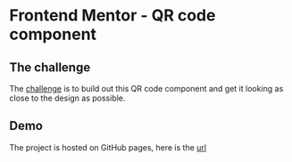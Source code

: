 # Frontend Mentor - QR code component

## The challenge

The [challenge](https://www.frontendmentor.io/challenges/qr-code-component-iux_sIO_H) is to build out this QR code component and get it looking as close to the design as possible.


## Demo

The project is hosted on GitHub pages, here is the [url](https://nithincspnr.github.io/frontendmentor-challenges/qr-code-component/)